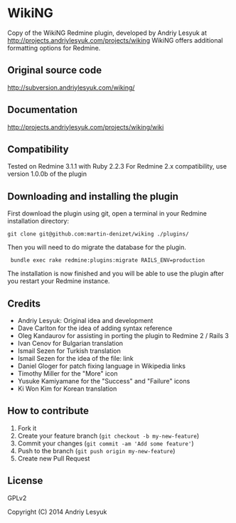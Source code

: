 # WikiNG

Copy of the WikiNG Redmine plugin, developed by Andriy Lesyuk at http://projects.andriylesyuk.com/projects/wiking
WikiNG offers additional formatting options for Redmine.

## Original source code

http://subversion.andriylesyuk.com/wiking/

## Documentation

http://projects.andriylesyuk.com/projects/wiking/wiki

## Compatibility

Tested on Redmine 3.1.1 with Ruby 2.2.3
For Redmine 2.x compatibility, use version 1.0.0b of the plugin

## Downloading and installing the plugin

First download the plugin using git, open a terminal in your Redmine installation directory:

```git clone git@github.com:martin-denizet/wiking ./plugins/```

Then you will need to do migrate the database for the plugin.

``` bundle exec rake redmine:plugins:migrate RAILS_ENV=production```

The installation is now finished and you will be able to use the plugin after you restart your Redmine instance.

## Credits

* Andriy Lesyuk: Original idea and development
* Dave Carlton for the idea of adding syntax reference
* Oleg Kandaurov for assisting in porting the plugin to Redmine 2 / Rails 3
* Ivan Cenov for Bulgarian translation
* Ismail Sezen for Turkish translation
* Ismail Sezen for the idea of the file: link
* Daniel Gloger for patch fixing language in Wikipedia links
* Timothy Miller for the "More" icon
* Yusuke Kamiyamane for the "Success" and "Failure" icons
* Ki Won Kim for Korean translation

## How to contribute

1. Fork it
2. Create your feature branch (`git checkout -b my-new-feature`)
3. Commit your changes (`git commit -am 'Add some feature'`)
4. Push to the branch (`git push origin my-new-feature`)
5. Create new Pull Request

## License

GPLv2

Copyright (C) 2014 Andriy Lesyuk





